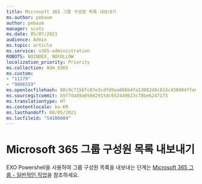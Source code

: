 ```yaml
---
title: Microsoft 365 그룹 구성원 목록 내보내기
ms.author: pebaum
author: pebaum
manager: scotv
ms.date: 05/07/2021
audience: Admin
ms.topic: article
ms.service: o365-administration
ROBOTS: NOINDEX, NOFOLLOW
localization_priority: Priority
ms.collection: Adm_O365
ms.custom:
- "11179"
- "9006559"
ms.openlocfilehash: 00c9c7156fc07e3cdfd9aa006b4fa13082d8c833c430904ffe674524cac0c197
ms.sourcegitcommit: b5f7da89a650d2915dc652449623c78be6247175
ms.translationtype: HT
ms.contentlocale: ko-KR
ms.lasthandoff: 08/05/2021
ms.locfileid: "54100084"
---
```

# <a name="export-list-of-microsoft-365-group-members"></a>Microsoft 365 그룹 구성원 목록 내보내기

EXO Powershell을 사용하여 그룹 구성원 목록을 내보내는 단계는 [Microsoft 365 그룹 - 일반적인 작업](https://aka.ms/M365GroupExport)을 참조하세요.